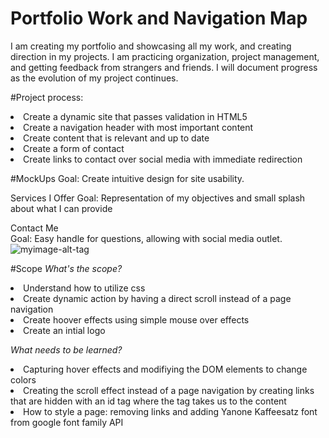 # Portfolio Work and Navigation Map
I am creating my portfolio and showcasing all my work, and creating direction in my projects. I am practicing organization, project management, and getting feedback from strangers and friends. I will document progress as the evolution of my project continues.

#Project process:
<li> Create a dynamic site that passes validation in HTML5 </li>
<li> Create a navigation header with most important content</li>
<li> Create content that is relevant and up to date</li>
<li> Create a form of contact </li>
<li> Create links to contact over social media with immediate redirection</li> 

#MockUps 
Goal: Create intuitive design for site usability.

Services I Offer 
Goal: Representation of my objectives and small splash about what I can provide 



Contact Me </br>
Goal: Easy handle for questions, allowing with social media outlet. 
![myimage-alt-tag](http://devanna.x10host.com/assets/Contact.png)


#Scope 
<i>What's the scope?</i>
  <li> Understand how to utilize css </li>
  <li> Create dynamic action by having a direct scroll instead of a page navigation</li>
  <li> Create hoover effects using simple mouse over effects</li>
  <li> Create an intial logo </li>

<i>What needs to be learned?</i>
  <li> Capturing hover effects and modifiying the DOM elements to change colors</li>
  <li> Creating the scroll effect instead of a page navigation by creating links that are hidden with an id tag where the tag takes us to the content</li> 
  <li> How to style a page: removing links and adding Yanone Kaffeesatz font from google font family API</li>

